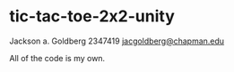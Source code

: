 # tic-tac-toe-2x2-unity
Jackson a. Goldberg
2347419
jacgoldberg@chapman.edu


All of the code is my own.
